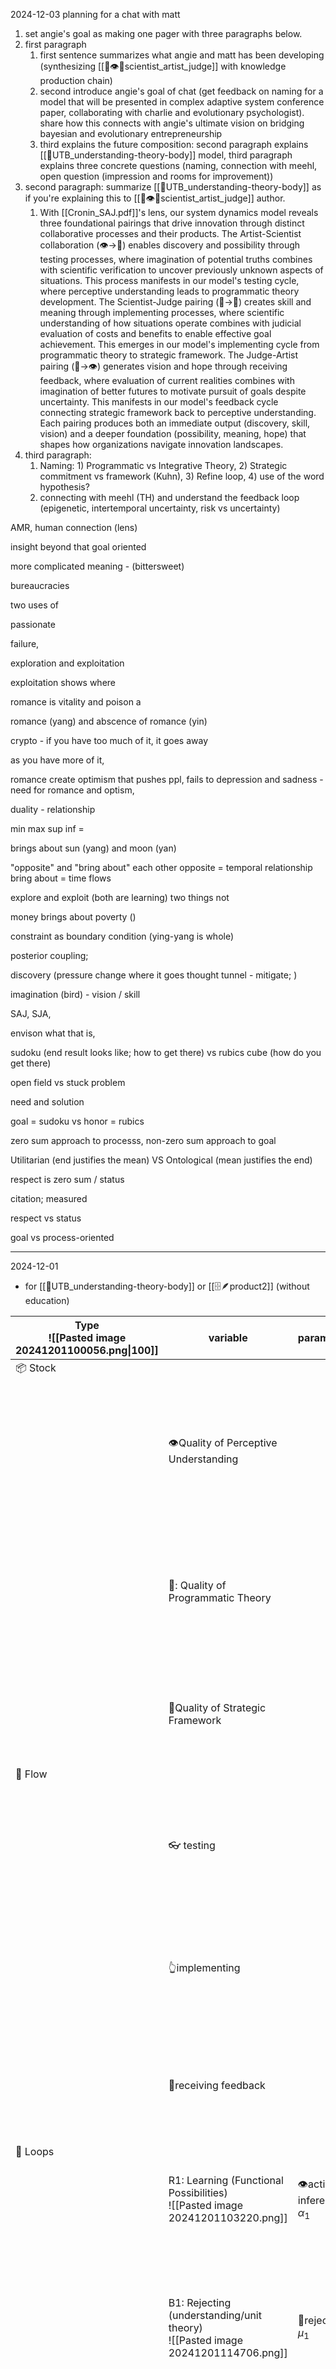 2024-12-03
planning for a chat with matt

1. set angie's goal as making one pager with three paragraphs below. 
2. first paragraph
	1. first sentence summarizes what angie and matt has been developing (synthesizing [[🧠👁️🤜scientist_artist_judge]] with knowledge production chain)
	2. second introduce angie's goal of chat (get feedback on naming for a model that will be presented in complex adaptive system conference paper, collaborating with charlie and evolutionary psychologist). share how this connects with angie's ultimate vision on bridging bayesian and evolutionary entrepreneurship
	3. third explains the future composition: second paragraph explains [[🔄UTB_understanding-theory-body]] model, third paragraph explains three concrete questions (naming, connection with meehl, open question (impression and rooms for improvement))
3. second paragraph: summarize [[🔄UTB_understanding-theory-body]]  as if you're explaining this to [[🧠👁️🤜scientist_artist_judge]] author. 
	1. With [[Cronin_SAJ.pdf]]'s lens, our system dynamics model reveals three foundational pairings that drive innovation through distinct collaborative processes and their products. The Artist-Scientist collaboration (👁️→🧠) enables discovery and possibility through testing processes, where imagination of potential truths combines with scientific verification to uncover previously unknown aspects of situations. This process manifests in our model's testing cycle, where perceptive understanding leads to programmatic theory development. The Scientist-Judge pairing (🧠→🤜) creates skill and meaning through implementing processes, where scientific understanding of how situations operate combines with judicial evaluation of costs and benefits to enable effective goal achievement. This emerges in our model's implementing cycle from programmatic theory to strategic framework. The Judge-Artist pairing (🤜→👁️) generates vision and hope through receiving feedback, where evaluation of current realities combines with imagination of better futures to motivate pursuit of goals despite uncertainty. This manifests in our model's feedback cycle connecting strategic framework back to perceptive understanding. Each pairing produces both an immediate output (discovery, skill, vision) and a deeper foundation (possibility, meaning, hope) that shapes how organizations navigate innovation landscapes.
4. third paragraph: 
	1. Naming: 1) Programmatic vs Integrative Theory, 2) Strategic commitment vs framework (Kuhn), 3) Refine loop, 4) use of the word hypothesis?
	2. connecting with meehl (TH) and understand the feedback loop (epigenetic, intertemporal uncertainty, risk vs uncertainty)



AMR, human connection (lens)

insight beyond that 
goal oriented 

more complicated meaning - (bittersweet)

bureaucracies

two uses of 

passionate 

failure,

exploration and exploitation 

exploitation shows where 

romance is vitality and poison a

romance (yang) and abscence of romance (yin)

crypto - if you have too much of it, it goes away 

as you have more of it, 

romance create optimism that pushes ppl, fails to depression and sadness - need for romance and optism, 

duality - relationship 

min max sup inf = 

brings about sun (yang) and moon (yan)

"opposite" and "bring about" each other
opposite = temporal relationship
bring about = time flows

explore and exploit (both are learning)
two things not 

money brings about poverty ()

constraint as boundary condition (ying-yang is whole)

posterior coupling; 


discovery (pressure change where it goes thought tunnel - mitigate; )

imagination (bird) - vision / skill

SAJ, SJA, 

envison what that is, 

sudoku (end result looks like; how to get there) vs rubics cube (how do you get there)

open field vs stuck problem

need and solution 

goal = sudoku vs honor = rubics

zero sum approach to processs, non-zero sum approach to goal

Utilitarian (end justifies the mean) VS Ontological (mean justifies the end)

respect is zero sum / status

citation; measured 

respect vs status

goal vs process-oriented 



----


2024-12-01

- for [[🔄UTB_understanding-theory-body]] or [[🗄️🪶product2]]  (without education)

| Type<br>![[Pasted image 20241201100056.png\|100]] | variable                                                                              | parameter                         | Definition                                                                                                                                                      | JetZero Example                                                                                                                                                                       | [[UPS(nextopt)]]                                                                                                                                                      |
| ------------------------------------------------- | ------------------------------------------------------------------------------------- | --------------------------------- | --------------------------------------------------------------------------------------------------------------------------------------------------------------- | ------------------------------------------------------------------------------------------------------------------------------------------------------------------------------------- | --------------------------------------------------------------------------------------------------------------------------------------------------------------------- |
| 📦 Stock                                          |                                                                                       |                                   |                                                                                                                                                                 |                                                                                                                                                                                       |                                                                                                                                                                       |
|                                                   | 👁️Quality of Perceptive Understanding                                                |                                   | Possibility Base Driver: Creative interpretation of existing knowledge enables recognition of new potential applications                                        | Recognition that geometric scaling laws (square-cube relationship) reveal inherent efficiency advantages for BWB design                                                               | Recognition that small businesses' analytics gap creates market opportunity through combining forecasting expertise with accessibility                                |
|                                                   | 🧠: Quality of Programmatic Theory                                                    |                                   | Direction Guide Driver: Systematic framework that guides development and implementation of innovations                                                          | Comprehensive theory integrating aerodynamics, structural mechanics, and manufacturing constraints for BWB aircraft                                                                   | Validated framework combining hierarchical forecasting methods with user-friendly interfaces proven through military/logistics projects                               |
|                                                   | 🤜Quality of Strategic Framework                                                      |                                   | Value Driver: Concrete decisions and commitments that transform theoretical insights into market impact                                                         | Framework for commercial BWB aircraft balancing efficiency gains with airport infrastructure compatibility                                                                            | Framework for delivering enterprise-grade analytics at SMB-accessible price points through web services                                                               |
| 🌊 Flow                                           |                                                                                       |                                   |                                                                                                                                                                 |                                                                                                                                                                                       |                                                                                                                                                                       |
|                                                   | 👓 testing                                                                            |                                   | Theory Development Driver: Process of converting and validating imaginative understanding into testable working theories                                        | Process of validating BWB performance predictions through wind tunnel testing and computational analysis                                                                              | Process of validating forecasting models through LogisAll projects showing 30-40% accuracy improvements                                                               |
|                                                   | 👆implementing                                                                        |                                   | Implementation Driver: Process of converting validated working theories into strategic choices                                                                  | Process of translating validated BWB advantages into specific manufacturing and certification approaches                                                                              | Process of converting proven forecasting models into web-based services (QTell development)                                                                           |
|                                                   | 💨receiving feedback                                                                  |                                   | Impact Driver: Process of strategic choices creating new understanding through market feedback                                                                  | Process of airline/regulator feedback informing design refinements and certification strategy                                                                                         | Process of small business user feedback informing service development priorities                                                                                      |
| 🔄 Loops                                          |                                                                                       |                                   |                                                                                                                                                                 |                                                                                                                                                                                       |                                                                                                                                                                       |
|                                                   | R1: Learning (Functional Possibilities)<br>![[Pasted image 20241201103220.png]]       | 👁️active inference<br>$\alpha_1$ | Learning Loop Driver: Implementation creates new possibilities<br><br>                                                                                          | Manufacturing experience revealing new design opportunities                                                                                                                           | User engagement revealing new analytics service opportunities                                                                                                         |
|                                                   | B1: Rejecting (understanding/unit theory)<br>![[Pasted image 20241201114706.png]]<br> | 🚫rejecting<br>$\mu_1$            | Validation Driver: Process of eliminating invalidated theoretical predictions +  fitness of the use of understanding decays as possibilities evolve             | BWB understanding evolving as certification requirements emerge<br><br>Eliminating design approaches that fail structural or manufacturing feasibility tests                          | Analytics understanding evolving with SMB capability needs<br><br>Eliminating forecasting approaches that don't meet speed/accuracy requirements                      |
|                                                   | R2: Refining Theory<br>![[Pasted image 20241201131827.png]]<br>                       | 🔄refining<br>$\alpha_2$          | Refinement Driver: Process of updating frameworks based on new evidence<br><br>⭐️1: 🚫rejecting improves 🔄revising                                             | Wind tunnel results informing structural design improvements<br><br>Modifying carbon composite manufacturing processes based on test results                                          | Military/logistics project results informing SMB analytics approach<br><br>Revising analytics delivery model based on user adoption patterns                          |
|                                                   | B2: Retiring Theory<br>![[Pasted image 20241201131334.png]]<br>                       | 🗑️retiring<br>$\mu_2$            | Innovation Pressure Driver: Theory effectiveness decays as validation reveals limitations<br><br>Obsolescence Driver: Process of retiring superseded frameworks | Retiring traditional aluminum construction approaches as composite solutions prove superior (🚨todo1: update traditional aluminum construction was what jetzero originally developed) | Retiring assumption b2c would work with more intuitive interface (which was not strong enough to experiment customer's feedback with developed hardware) <br><br><br> |


- for [[ns(operations and innovation management for early-stage social scientists)]], which focuses on education (unlike [[🔄UTB_understanding-theory-body]]), using SD model for scientific knowledge production , [[📜Cronin21_synthesize(theory)]], [[enterprise - matt_Takeaways.txt]], [[enterprise - matt.txt]]

| Type<br>![[Pasted image 20241201082314.png\|100]]<br>![[Cronin24_kpc.png\|150]] | Name                                     | Example                                                                                                           | Definition                                                                                                                   |
| ------------------------------------------------------------------------------- | ---------------------------------------- | ----------------------------------------------------------------------------------------------------------------- | ---------------------------------------------------------------------------------------------------------------------------- |
| 📦 Stock                                                                        |                                          |                                                                                                                   |                                                                                                                              |
|                                                                                 | 👁️ Empirical Findings                   | Field study showing correlation between psychological safety and team performance                                 | Discovery Driver: Raw empirical observations, experimental results, and field data that form foundations for theory building |
|                                                                                 | 🧠 Working Theory                        | Theory of psychological safety mechanisms in team dynamics                                                        | Integration Driver: Validated theoretical models explaining specific phenomena with empirical support                        |
|                                                                                 | 🤜 Programmatic Framework                | Integrated model of team effectiveness incorporating psychological safety, shared mental models, and coordination | Synthesis Driver: Comprehensive frameworks integrating multiple validated theories for practical application                 |
| 🌊 Flow                                                                         |                                          |                                                                                                                   |                                                                                                                              |
|                                                                                 | 📍 empirical_validation                  | Multi-method studies validating psychological safety measures                                                     | Knowledge Testing Flow: Rigorous testing and replication of findings across contexts                                         |
|                                                                                 | 📈 theory_development                    | Building theoretical model connecting psychological safety to team outcomes                                       | Framework Building Flow: Developing and refining theoretical models from validated findings                                  |
|                                                                                 | 💫 framework_integration                 | Integrating psychological safety theory with team leadership models                                               | Knowledge Synthesis Flow: Synthesizing theories into usable frameworks for practice                                          |
| 🔀 Quality Control                                                              |                                          |                                                                                                                   |                                                                                                                              |
|                                                                                 | ⚡ rejection                              | Discarding hypotheses that fail replication tests                                                                 | Quality Assurance Driver: Removing invalid/unsupported findings through replication                                          |
|                                                                                 | 🔄 revision                              | Modifying psychological safety theory based on field studies                                                      | Refinement Driver: Updating theories based on new evidence and practical feedback                                            |
|                                                                                 | 🚫 retirement                            | Retiring outdated team effectiveness models                                                                       | Obsolescence Driver: Retiring outdated or superseded frameworks                                                              |
| 📤 Impact Flow                                                                  |                                          |                                                                                                                   |                                                                                                                              |
|                                                                                 | 📚 education                             | Developing MBA courses on team leadership                                                                         | Teaching Driver: Converting frameworks into teachable knowledge                                                              |
|                                                                                 | 🎯 application                           | Creating team psychological safety assessment tools                                                               | Practice Driver: Implementing frameworks in organizational contexts                                                          |
| 🔄 Feedback                                                                     |                                          |                                                                                                                   |                                                                                                                              |
|                                                                                 | <font color="Red">R1: Knowledge Building | New psychological safety findings informing theory                                                                | Discovery Loop: Empirical findings enable better theory development                                                          |
|                                                                                 | <font color="Red">R2: Practice Learning  | Field implementations suggesting theory refinements                                                               | Implementation Loop: Practical applications reveal new research questions                                                    |
|                                                                                 | <font color="Green">B1: Quality Control  | Replication studies filtering unreliable findings                                                                 | Validation Loop: Testing removes weak components                                                                             |

[[JetZero]]

2024-10-22
Matt: M, Angie: A

1. finally nailed on the "language" to frame machine's role - problem, not the choice itself. e.g. if an entrepreneur was suggested an offer of $7m investment with 20% ownership, what is the meaning of this? i.e. what problem is this? 
- Is "How much money is 20% worth?" the problem?
- Is "How much control do I lose if I don't if I lose 20%" the problem? 
- Is "How much am I limited in the future" the problem?

Each of those problems is simultaneously happening. But human can only think about one (or few) of them i.e. can't play 3D chess.
 
2. Theory and Practice in Research - A criticized Ed Robert's heuristics "ENT scholars shouldn't write about a research question that entrepreneurial practitioners don't know what to do with it" (of course I can infer the context of its origin). In Matt's language, unit theory developer has one's unique role - which Matt agreed. (but one person trying to do everything somehow is burdening: https://otter.ai/s/PBYEaew5SFm3DTEUZmuHcQ?snpt=true.)

3. M resonated with the mess in management field and introduced "holding environment" https://otter.ai/s/7yR98mCaTum-vkyafOIy5Q?snpt=true "we the medical field have a way of getting making it our business to understand and, like, manage the emotions that when you do that, so it's not just you who's trying to deal with it, management doesn't really do that. In fact, management loads it back onto us and says, you know, you have to be better at this. Why aren't you better"

4. upon A's question whether there's hope in management field, Matt replied yes (of course no one in this situation would say no), with two reasons: in america everyone is suing everyone (which is not the reason for hope but cause for mess), and we don't have languages yet. but he said there are people doing that, it's just taking some time https://otter.ai/s/JrAnaEmnQBCFtm2un1AUpg?snpt=true

5. M's comment on the importance of my development (+difficulty of having differnt views) was very consoling https://otter.ai/s/QAXTOeKMSCm_eTEkZYc5hA?snpt=true,  recommended "How to Know a Person" by David Brooks and "Nonviolent Communication" by Marshall Rosenberg.

todo: equip skills to implement rational meaning construction for 1 

table from [[Operations and Innovation Management of Research]],  [[saj_fish.png]]

---

q2matt:
- how theory is programmatized?
- nail in sail ?


![[Pasted image 20240502005249.png|500]]

[[Cronin_SAJ 1.pdf]]

why theory on how theory fits together benefits management scholarship  [[CroninStoutenvanKnippenbergAMR.2021.0517.Final.pdf]]

[[⛓️(journal).png]]
